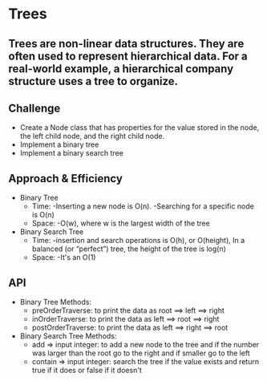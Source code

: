 # Trees
## Trees are non-linear data structures. They are often used to represent hierarchical data. For a real-world example, a hierarchical company structure uses a tree to organize.

## Challenge
* Create a Node class that has properties for the value stored in the node, the left child node, and the right child node.
* Implement a binary tree
* Implement a binary search tree

## Approach & Efficiency
* Binary Tree
    * Time: -Inserting a new node is O(n). -Searching for a specific node is O(n)
    * Space: -O(w), where w is the largest width of the tree
* Binary Search Tree
    * Time: -insertion and search operations is O(h), or O(height), In a balanced (or “perfect”) tree, the height of the tree is log(n)
    * Space: -It's an O(1)

## API
* Binary Tree Methods:
   * preOrderTraverse: to print the data as root ==> left ==> right
   * inOrderTraverse: to print the data as left ==> root ==> right
   * postOrderTraverse: to print the data as left ==> right ==> root
* Binary Search Tree Methods:
   * add => input integer: to add a new node to the tree and if the number was larger than the root go to the right and if smaller go to the left
   * contain => input integer: search the tree if the value exists and return true if it does or false if it doesn't